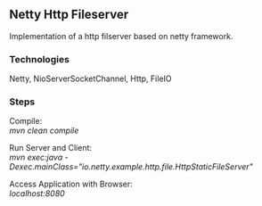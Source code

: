 ## Netty Http Fileserver
Implementation of a http filserver based on netty framework. <br />



### Technologies
Netty, NioServerSocketChannel, Http, FileIO



### Steps
Compile: <br />
*mvn clean compile*

Run Server and Client: <br />
*mvn exec:java -Dexec.mainClass="io.netty.example.http.file.HttpStaticFileServer"*

Access Application with Browser: <br />
*localhost:8080*


